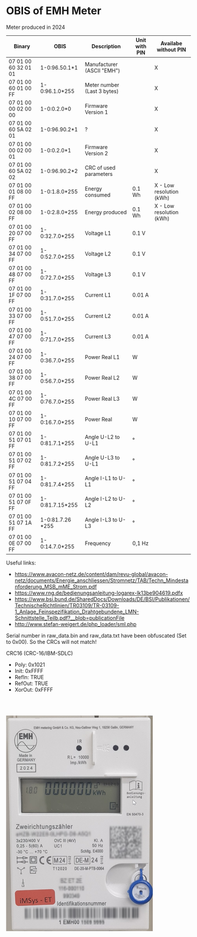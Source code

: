 # OBIS of EMH Meter

Meter produced in 2024

| Binary               | OBIS             | Description                 | Unit with PIN |Availabe without PIN| 
|----------------------|------------------|-----------------------------|--------|---------------------------|
| 07 01 00 60 32 01 01 | 1-0:96.50.1*1    | Manufacturer (ASCII "EMH")  |        |X                          |
| 07 01 00 60 01 00 FF | 1-0:96.1.0*255   | Meter number (Last 3 bytes) |        |X                          |
| 07 01 00 00 02 00 00 | 1-0:0.2.0*0      | Firmware Version 1          |        |X                          |
| 07 01 00 60 5A 02 01 | 1-0:96.90.2*1    | ?                           |        |X                          |
| 07 01 00 00 02 00 01 | 1-0:0.2.0*1      | Firmware Version 2          |        |X                          |
| 07 01 00 60 5A 02 02 | 1-0:96.90.2*2    | CRC of used parameters      |        |X                          |
| 07 01 00 01 08 00 FF | 1-0:1.8.0*255    | Energy consumed             | 0.1 Wh |X - Low resolution (kWh)   |
| 07 01 00 02 08 00 FF | 1-0:2.8.0*255    | Energy produced             | 0.1 Wh |X - Low resolution (kWh)   |
| 07 01 00 20 07 00 FF | 1-0:32.7.0*255   | Voltage L1                  | 0.1 V  |                           |
| 07 01 00 34 07 00 FF | 1-0:52.7.0*255   | Voltage L2                  | 0.1 V  |                           |
| 07 01 00 48 07 00 FF | 1-0:72.7.0*255   | Voltage L3                  | 0.1 V  |                           |
| 07 01 00 1F 07 00 FF | 1-0:31.7.0*255   | Current L1                  | 0.01 A |                           |
| 07 01 00 33 07 00 FF | 1-0:51.7.0*255   | Current L2                  | 0.01 A |                           |
| 07 01 00 47 07 00 FF | 1-0:71.7.0*255   | Current L3                  | 0.01 A |                           |
| 07 01 00 24 07 00 FF | 1-0:36.7.0*255   | Power Real L1               | W      |                           |
| 07 01 00 38 07 00 FF | 1-0:56.7.0*255   | Power Real L2               | W      |                           |
| 07 01 00 4C 07 00 FF | 1-0:76.7.0*255   | Power Real L3               | W      |                           |
| 07 01 00 10 07 00 FF | 1-0:16.7.0*255   | Power Real                  | W      |                           |
| 07 01 00 51 07 01 FF | 1-0:81.7.1*255   | Angle U-L2 to U-L1          | &deg;  |                           |
| 07 01 00 51 07 02 FF | 1-0:81.7.2*255   | Angle U-L3 to U-L1          | &deg;  |                           |
| 07 01 00 51 07 04 FF | 1-0:81.7.4*255   | Angle I-L1 to U-L1          | &deg;  |                           |
| 07 01 00 51 07 0F FF | 1-0:81.7.15*255  | Angle I-L2 to U-L2          | &deg;  |                           |
| 07 01 00 51 07 1A FF | 1-0:81.7.26 *255 | Angle I-L3 to U-L3          | &deg;  |                           |
| 07 01 00 0E 07 00 FF | 1-0:14.7.0*255   | Frequency                   | 0,1 Hz |                           |

Useful links:  
* https://www.avacon-netz.de/content/dam/revu-global/avacon-netz/documents/Energie_anschliessen/Stromnetz/TAB/Techn_Mindestanforderung_MSB_mME_Strom.pdf  
* https://www.rng.de/bedienungsanleitung-logarex-lk13be904619.pdfx  
* https://www.bsi.bund.de/SharedDocs/Downloads/DE/BSI/Publikationen/TechnischeRichtlinien/TR03109/TR-03109-1_Anlage_Feinspezifikation_Drahtgebundene_LMN-Schnittstelle_Teilb.pdf?__blob=publicationFile  
* http://www.stefan-weigert.de/php_loader/sml.php  

Serial number in raw_data.bin and raw_data.txt have been obfuscated (Set to 0x00). So the CRCs will not match!  

CRC16 (CRC-16/IBM-SDLC)
* Poly:   0x1021
* Init:   0xFFFF
* RefIn:  TRUE
* RefOut: TRUE
* XorOut: 0xFFFF

<br><br>

<img src="./EMH.png" alt="MH Meter" width="400"/>
